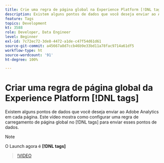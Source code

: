 ```yaml
---
title: Crie uma regra de página global na Experience Platform [!DNL tags]
description: Existem alguns pontos de dados que você deseja enviar ao Adobe Analytics em cada página. Este vídeo mostra como configurar uma regra de carregamento de página global no  [!DNL tags]  para enviar esses pontos de dados.
feature: Tags
topics: Development
kt: 3588
role: Developer, Data Engineer
level: Beginner
exl-id: 7c72ec72-3de8-4472-a1de-c47f54d61d61
source-git-commit: a45667a8d7ccb46b9e33bd11a78fac9714a61df5
workflow-type: ht
source-wordcount: '91'
ht-degree: 100%

---
```


# Criar uma regra de página global da Experience Platform [!DNL tags]

Existem alguns pontos de dados que você deseja enviar ao Adobe Analytics em cada página. Este vídeo mostra como configurar uma regra de carregamento de página global no [!DNL tags] para enviar esses pontos de dados.

>[!NOTE]
>
> O Launch agora é **[!DNL tags]**

>[!VIDEO](https://video.tv.adobe.com/v/28769/?quality=12&learn=on)
